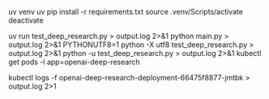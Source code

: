 uv venv
uv pip install -r requirements.txt
source .venv/Scripts/activate
deactivate

uv run test_deep_research.py > output.log 2>&1
python main.py > output.log 2>&1
PYTHONUTF8=1 python -X utf8 test_deep_research.py > output.log 2>&1
python -u test_deep_research.py > output.log 2>&1
kubectl get pods -l app=openai-deep-research

kubectl logs -f openai-deep-research-deployment-66475f8877-jmtbk > output.log 2>1